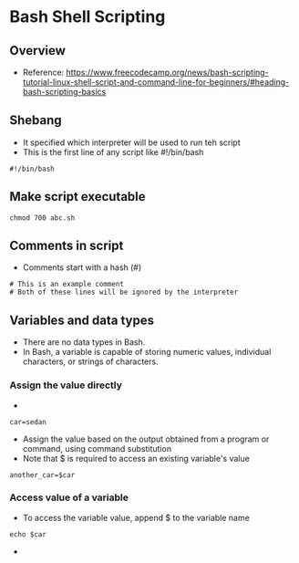 # Bash Shell Scripting

## Overview
* Reference: https://www.freecodecamp.org/news/bash-scripting-tutorial-linux-shell-script-and-command-line-for-beginners/#heading-bash-scripting-basics


## Shebang
* It specified which interpreter will be used to run teh script
* This is the first line of any script like #!/bin/bash
```
#!/bin/bash

```

## Make script executable
```
chmod 700 abc.sh
```

## Comments in script
* Comments start with a hash (#)
```
# This is an example comment
# Both of these lines will be ignored by the interpreter
```

## Variables and data types
* There are no data types in Bash.
* In Bash, a variable is capable of storing numeric values, individual characters, or strings of characters.

### Assign the value directly
* 
```
car=sedan
```
* Assign the value based on the output obtained from a program or command, using command substitution
* Note that $ is required to access an existing variable's value
```
another_car=$car
```

### Access value of a variable
* To access the variable value, append $ to the variable name
```
echo $car
```
* 













